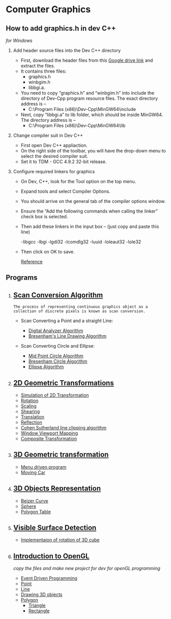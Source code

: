 # Computer Graphics

## How to add graphics.h in dev C++

_for Windows_

1. Add header source files into the Dev C++ directory

   - First, download the header files from this [Google drive link](https://drive.google.com/file/d/1ULN_XcrbDkls2U2DlYkNM_yiua5h-_NI/view?usp=sharing) and extract the files.
   - It contains three files:
     - graphics.h 
     - winbgim.h 
     - libbgi.a.
   - You need to copy “graphics.h” and “winbgim.h” into include the directory of Dev-Cpp program resource files. The exact directory address is –
     - C:\Program Files (x86)\Dev-Cpp\MinGW64\include
   - Next, copy “libbgi.a” to lib folder, which should be inside MinGW64. The directory address is –
     - C:\Program Files (x86)\Dev-Cpp\MinGW64\lib

2. Change compiler suit in Dev C++

   - First open Dev C++ appliaction.
   - On the right side of the toolbar, you will have the drop-down menu to select the desired compiler suit.
   - Set it to TDM - GCC 4.9.2 32-bit release.

3. Configure required linkers for graphics

   - On Dev, C++, look for the Tool option on the top menu.
   - Expand tools and select Compiler Options.
   - You should arrive on the general tab of the compiler options window.
   - Ensure the “Add the following commands when calling the linker” check box is selected.
   - Then add these linkers in the input box – (just copy and paste this line)

     -libgcc -lbgi -lgdi32 -lcomdlg32 -luuid -loleaut32 -lole32

   - Then click on OK to save.

     [Reference](https://gamespec.tech/how-to-add-graphics-in-dev-c/)

## Programs

1. ## [Scan Conversion Algorithm](Scan_Conversion_Algorithm/)

   ```README
   The process of representing continuous graphics object as a collection of discrete pixels is known as scan conversion.
   ```

   - Scan Converting a Point and a straight Line:

     - [Digital Analyzer Algorithm](Scan_Conversion_Algorithm/DDA.cpp)
     - [Bresenham's Line Drawing Algorithm](Scan_Conversion_Algorithm/Bresenham.cpp)

   - Scan Converting Circle and Ellipse:

     - [Mid Point Circle Algorithm](Scan_Conversion_Algorithm/midpoint-circle.cpp)
     - [Bresenham Circle Algorithm](Scan_Conversion_Algorithm/bresenham-circle.cpp)
     - [Ellipse Algorithm](Scan_Conversion_Algorithm/ellipse.cpp)

2. ## [2D Geometric Transformations](2D_Geometric_transformations/)

   - [Simulation of 2D Transformation](2D_Geometric_transformations/menuDrivenAll.cpp)
   - [Rotation](2D_Geometric_transformations/rotation.cpp)
   - [Scaling](2D_Geometric_transformations/scaling.cpp)
   - [Shearing](2D_Geometric_transformations/shearing.cpp)
   - [Translation](2D_Geometric_transformations/translation.cpp)
   - [Reflection](2D_Geometric_transformations/reflection.cpp)
   - [Cohen Sutherland line clipping algorithm](2D_Geometric_transformations/Cohen_Sutherland_Line_Clipping_Algorithm.cpp)
   - [Window Viewport Mapping](2D_Geometric_transformations/window_viewport_mapping.cpp)
   - [Composite Transformation](2D_Geometric_transformations/composite_transformation.cpp)

3. ## [3D Geometric transformation](3D_Geometric_transformation/)

   - [Menu driven program](3D_Geometric_transformation/3Dmenu_driven.cpp)
   - [Moving Car](3D_Geometric_transformation/moving_car.cpp)

4. ## [3D Objects Representation](3D_object_representation/)

   - [Beizer Curve](3D_object_representation/beizer_curve.cpp)
   - [Sphere](3D_object_representation/sphere.cpp)
   - [Polygon Table](3D_object_representation/polygon_table.cpp)

5. ## [Visible Surface Detection](Visible_Surface_Detections/)

   - [Implementaion of rotation of 3D cube](Visible_Surface_Detections/rotation_3D_cube.cpp)

6. ## [Introduction to OpenGL](OpenGL/)

   _copy the files and make new project for dev for openGL programming_

   - [Event Driven Programming](OpenGL/event_driven.cpp)
   - [Point](OpenGL/point.cpp)
   - [Line](OpenGL/line.cpp)
   - [Drawing 3D objects](OpenGL/colorCube.cpp)
   - [Polygon](OpenGL/polygon.cpp)
     - [Triangle](OpenGL/triangle.cpp)
     - [Rectangle](OpenGL/rectangle.cpp)
